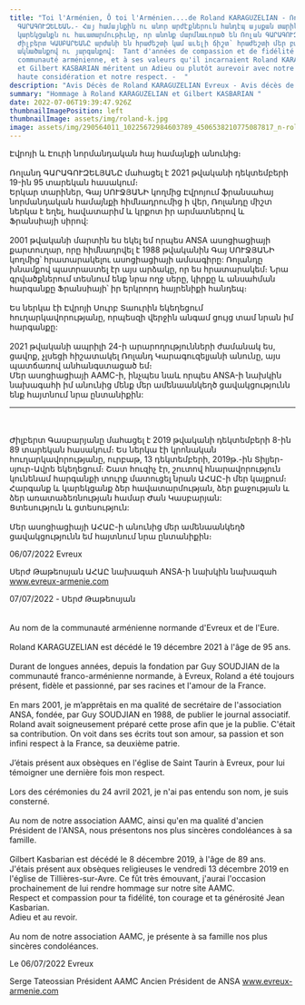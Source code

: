 ```yaml
---
title: "Toi l'Arménien, Ô toi l'Arménien....de Roland KARAGUZELIAN - Ռոլանդ
  ԳԱՐԱԳՈՒԶԵԼԵԱՆ.- Հայ համայնքին ու անոր արժէքներուն հանդէպ այսքան տարիներու
  կարեկցանքն ու հաւատարմութիւնը, որ անոնք մարմնաւորած են Ռոլան ԳԱՐԱԳՈՒԶԵԼԵԱՆը եւ
  Ժիլբերտ ԿԱՍԲԱՐԵԱՆԸ արժանի են հրաժեշտի կամ աւելի ճիշտ՝ հրաժեշտի մեր բարձրագոյն
  ակնածանքով ու յարգանքով:  Tant d'années de compassion et de fidélité à la
  communauté arménienne, et à ses valeurs qu'il incarnaient Roland KARAGUZELIAN
  et Gilbert KASBARIAN méritent un Adieu ou plutôt aurevoir avec notre plus
  haute considération et notre respect. -  "
description: "Avis Décès de Roland KARAGUZELIAN Evreux - Avis décès de Gilbert KASBARIAN "
summary: "Hommage à Roland KARAGUZELIAN et Gilbert KASBARIAN "
date: 2022-07-06T19:39:47.926Z
thumbnailImagePosition: left
thumbnailImage: assets/img/roland-k.jpg
image: assets/img/290564011_10225672984603789_4506538210775087817_n-roland-karaguzelian-2.jpg
---
```

Էվրոյի և Էուրի նորմանդական հայ համայնքի անունից։\
\
Ռոլանդ ԳԱՐԱԳՈՒԶԵԼՅԱՆԸ մահացել է 2021 թվականի դեկտեմբերի 19-ին 95 տարեկան հասակում։
\
Երկար տարիներ, Գայ ՍՈՒՋՅԱՆԻ կողմից Էվրոյում ֆրանսահայ նորմանդական համայնքի հիմնադրումից ի վեր, Ռոլանդը միշտ ներկա է եղել, հավատարիմ և կրքոտ իր արմատներով և Ֆրանսիայի սիրով:\
\
2001 թվականի մարտին ես եկել եմ որպես ANSA ասոցիացիայի քարտուղար, որը հիմնադրվել է 1988 թվականին Գայ ՍՈՒՋՅԱՆԻ կողմից՝ հրատարակելու ասոցիացիայի ամսագիրը: Ռոլանդը խնամքով պատրաստել էր այս արձակը, որ ես հրատարակեմ։ Նրա գրվածքներում տեսնում ենք նրա ողջ սերը, կիրքը և անսահման հարգանքը Ֆրանսիայի՝ իր երկրորդ հայրենիքի հանդեպ։\
\
Ես ներկա էի Էվրոյի Սուրբ Տաուրին եկեղեցում հուղարկավորությանը, որպեսզի վերջին անգամ ցույց տամ նրան իմ հարգանքը:\
\
2021 թվականի ապրիլի 24-ի արարողությունների ժամանակ ես, ցավոք, չլսեցի հիշատակել Ռոլանդ Կարագուզելյանի անունը, այս պատճառով անհանգստացած եմ։
\
Մեր ասոցիացիայի AAMC-ի, ինչպես նաև որպես ANSA-ի նախկին նախագահի իմ անունից մենք մեր ամենաանկեղծ ցավակցությունն ենք հայտնում նրա ընտանիքին:

- - -

\
\
Ժիլբերտ Գասբարյանը մահացել է 2019 թվականի դեկտեմբերի 8-ին 89 տարեկան հասակում։
Ես ներկա էի կրոնական հուղարկավորությանը, ուրբաթ, 13 դեկտեմբերի, 2019թ.-ին Տիլյեր-սյուր-Ավրե եկեղեցում։ Շատ հուզիչ էր, շուտով հնարավորություն կունենամ հարգանքի տուրք մատուցել նրան ԱՀԱԸ-ի մեր կայքում։
\
Հարգանք և կարեկցանք ձեր հավատարմության, ձեր քաջության և ձեր առատաձեռնության համար Ժան Կասբարյան:\
Ցտեսություն և ցտեսություն:\
\
Մեր ասոցիացիայի ԱՀԱԸ-ի անունից մեր ամենաանկեղծ ցավակցությունն եմ հայտնում նրա ընտանիքին։

06/07/2022 Evreux

Սերժ Թաթեոսյան
ԱՀԱԸ նախագահ
ANSA-ի նախկին նախագահ
www.evreux-armenie.com

07/07/2022 - Սերժ Թաթեոսյան\
\
\
Au nom de la communauté arménienne normande d'Evreux et de l'Eure.\
\
Roland KARAGUZELIAN est décédé le 19 décembre 2021 à l'âge de 95 ans.\
\
Durant de longues années, depuis la fondation par Guy SOUDJIAN de la communauté franco-arménienne normande, à Evreux, Roland a été toujours présent, fidèle et passionné, par ses racines et l'amour de la France.\
\
En mars 2001, je m’apprêtais en ma qualité de secrétaire de l'association ANSA, fondée, par Guy SOUDJIAN en 1988, de publier le journal associatif. Roland avait soigneusement préparé cette prose afin que je la publie. C'était sa contribution. On voit dans ses écrits tout son amour, sa passion et son infini respect à la France, sa deuxième patrie.\
\
J’étais présent aux obsèques en l'église de Saint Taurin à Evreux, pour lui témoigner une dernière fois mon respect.\
\
Lors des cérémonies du 24 avril 2021, je n'ai pas entendu son nom, je suis consterné.\
\
Au nom de notre association AAMC, ainsi qu'en ma qualité d'ancien Président de l'ANSA, nous présentons nos plus sincères condoléances à sa famille.\
\
Gilbert Kasbarian est décédé le 8 décembre 2019, à l'âge de 89 ans.\
J'étais présent aux obsèques religieuses le vendredi 13 décembre 2019 en l'église de Tillières-sur-Avre. Ce fût très émouvant, j'aurai l'occasion prochainement de lui rendre hommage sur notre site AAMC. 
\
Respect et compassion pour ta fidélité, ton courage et ta générosité Jean Kasbarian.\
Adieu et au revoir.\
\
Au nom de notre association AAMC, je présente à sa famille nos plus sincères condoléances.

Le 06/07/2022 Evreux

Serge Tateossian
Président AAMC 
Ancien Président de ANSA
www.evreux-armenie.com